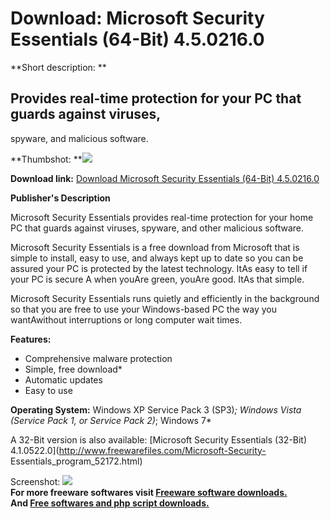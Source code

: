 # Download: Microsoft Security Essentials (64-Bit) 4.5.0216.0

**Short description: **

## Provides real-time protection for your PC that guards against viruses,
spyware, and malicious software.

  
**Thumbshot: **![](http://www.freewarefiles.com/screenshot/mssecurityesstls_md.jpg)   
  
**Download link:** [Download Microsoft Security Essentials (64-Bit) 4.5.0216.0](http://freesoftwares.boysofts.com/Microsoft-Security-Essentials-64-Bit_program_52171.html)  
  

**Publisher's Description**  
  

Microsoft Security Essentials provides real-time protection for your home PC
that guards against viruses, spyware, and other malicious software.

Microsoft Security Essentials is a free download from Microsoft that is simple
to install, easy to use, and always kept up to date so you can be assured your
PC is protected by the latest technology. ItAs easy to tell if your PC is
secure A when youAre green, youAre good. ItAs that simple.

Microsoft Security Essentials runs quietly and efficiently in the background
so that you are free to use your Windows-based PC the way you wantAwithout
interruptions or long computer wait times.

**Features:**

  * Comprehensive malware protection 
  * Simple, free download* 
  * Automatic updates 
  * Easy to use 

**Operating System:** Windows XP Service Pack 3 (SP3)*; Windows Vista (Service Pack 1, or Service Pack 2)*; Windows 7*

A 32-Bit version is also available: [Microsoft Security Essentials (32-Bit)
4.1.0522.0](http://www.freewarefiles.com/Microsoft-Security-
Essentials_program_52172.html)

  
  
Screenshot: ![](http://www.freewarefiles.com/screenshot/mssecurityesstls.jpg)  
**For more freeware softwares visit [Freeware software downloads.](http://freesoftwares.boysofts.com/)**   
**And [Free softwares and php script downloads.](http://www.boysofts.com/)**

